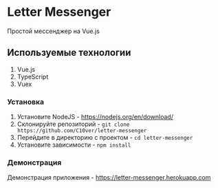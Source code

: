 # Letter Messenger
Простой мессенджер на Vue.js

## Иcпользуемые технологии
1. Vue.js
2. TypeScript
3. Vuex

### Установка 
1. Установите NodeJS - https://nodejs.org/en/download/
2. Склонируйте репозиторий - `git clone https://github.com/C10ver/letter-messenger`
3. Перейдите в директорию с проектом - `cd letter-messenger`
4. Установите зависимости - `npm install`

### Демонстрация

Демонстрация приложения - https://letter-messenger.herokuapp.com